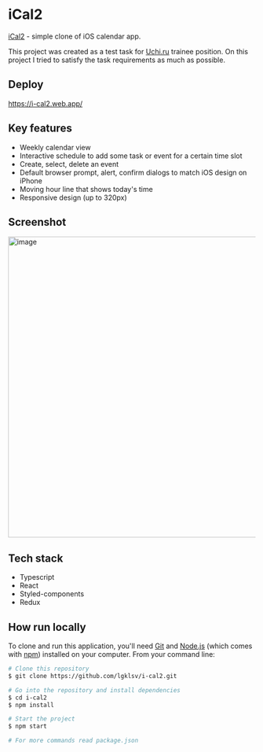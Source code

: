 # iCal2

[iCal2](https://i-cal2.web.app/) - simple clone of iOS calendar app.

This project was created as a test task for [Uchi.ru](https://uchi.ru/) trainee position. On this project I tried to satisfy the task requirements as much as possible.

## Deploy

https://i-cal2.web.app/

## Key features

- Weekly calendar view
- Interactive schedule to add some task or event for a certain time slot
- Create, select, delete an event
- Default browser prompt, alert, confirm dialogs to match iOS design on iPhone
- Moving hour line that shows today's time
- Responsive design (up to 320px)

## Screenshot

<img width="612" alt="image" src="https://github.com/lgklsv/i-cal2/assets/101424508/ed8decef-e421-46b1-9601-3e4c9630a936">

## Tech stack

- Typescript
- React
- Styled-components
- Redux

## How run locally

To clone and run this application, you'll need [Git](https://git-scm.com) and [Node.js](https://nodejs.org/en/download/) (which comes with [npm](http://npmjs.com)) installed on your computer. From your command line:

```bash
# Clone this repository
$ git clone https://github.com/lgklsv/i-cal2.git

# Go into the repository and install dependencies
$ cd i-cal2
$ npm install

# Start the project
$ npm start

# For more commands read package.json
```
